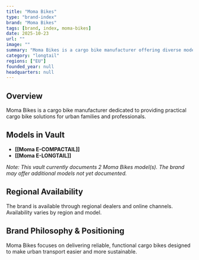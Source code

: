 ```yaml
---
title: "Moma Bikes"
type: "brand-index"
brand: "Moma Bikes"
tags: [brand, index, moma-bikes]
date: 2025-10-23
url: ""
image: ""
summary: "Moma Bikes is a cargo bike manufacturer offering diverse models for families and professionals."
category: "longtail"
regions: ["EU"]
founded_year: null
headquarters: null
---
```


## Overview

Moma Bikes is a cargo bike manufacturer dedicated to providing practical cargo bike solutions for urban families and professionals.

## Models in Vault

- **[[Moma E-COMPACTAIL]]**
- **[[Moma E-LONGTAIL]]**

_Note: This vault currently documents 2 Moma Bikes model(s). The brand may offer additional models not yet documented._

## Regional Availability

The brand is available through regional dealers and online channels. Availability varies by region and model.

## Brand Philosophy & Positioning

Moma Bikes focuses on delivering reliable, functional cargo bikes designed to make urban transport easier and more sustainable.
